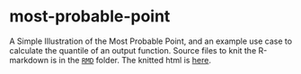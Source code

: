 # most-probable-point
A Simple Illustration of the Most Probable Point, and an example use case to calculate the quantile of an output function. Source files to knit the R-markdown is in the [`RMD`](RMD/) folder. The knitted html is [here](mpp.html).

